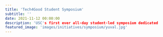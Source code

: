 ```yaml
---
title: 'Tech4Good Student Symposium'
subtitle: ''
date: 2021-11-12 00:00:00
description: 'USC's first ever all-day student-led symposium dedicated to showcasing the great ideas, research, and projects for social good from USC students.'
featured_image: 'images/initiatives/symposium/yuval.jpg'
---
```


